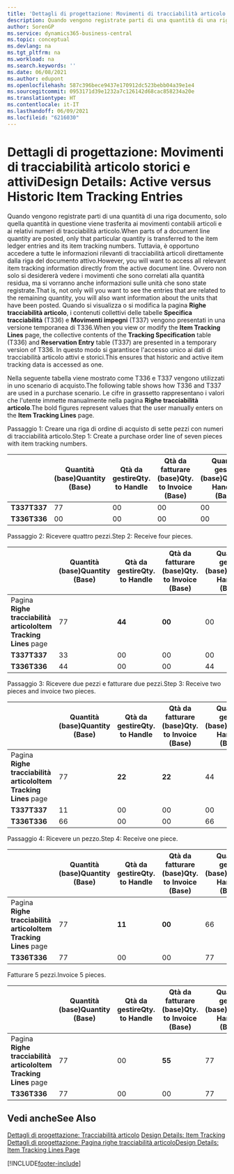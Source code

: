 ```yaml
---
title: 'Dettagli di progettazione: Movimenti di tracciabilità articolo storici e attivi | Microsoft Docs'
description: Quando vengono registrate parti di una quantità di una riga documento, solo quella quantità in questione viene trasferita ai movimenti contabili articoli e ai relativi numeri di tracciabilità articolo. Tuttavia, è opportuno accedere a tutte le informazioni rilevanti di tracciabilità articoli direttamente dalla riga del documento attivo. Ovvero non solo si desidererà vedere i movimenti che sono correlati alla quantità residua, ma si vorranno anche informazioni sulle unità che sono state registrate. Quando si visualizza o si modifica la pagina **Righe tracciabilità articolo**, i contenuti collettivi delle tabelle **Specifica tracciabilità** (T336) e **Movimenti impegni** (T337) vengono presentati in una versione temporanea di T336. In questo modo si garantisce l'accesso unico ai dati di tracciabilità articolo attivi e storici.
author: SorenGP
ms.service: dynamics365-business-central
ms.topic: conceptual
ms.devlang: na
ms.tgt_pltfrm: na
ms.workload: na
ms.search.keywords: ''
ms.date: 06/08/2021
ms.author: edupont
ms.openlocfilehash: 587c396bece9437e170912dc523bebb04a39e1e4
ms.sourcegitcommit: 0953171d39e1232a7c126142d68cac858234a20e
ms.translationtype: HT
ms.contentlocale: it-IT
ms.lasthandoff: 06/09/2021
ms.locfileid: "6216030"
---
```

# <a name="design-details-active-versus-historic-item-tracking-entries"></a><span data-ttu-id="d3f20-107">Dettagli di progettazione: Movimenti di tracciabilità articolo storici e attivi</span><span class="sxs-lookup"><span data-stu-id="d3f20-107">Design Details: Active versus Historic Item Tracking Entries</span></span>
<span data-ttu-id="d3f20-108">Quando vengono registrate parti di una quantità di una riga documento, solo quella quantità in questione viene trasferita ai movimenti contabili articoli e ai relativi numeri di tracciabilità articolo.</span><span class="sxs-lookup"><span data-stu-id="d3f20-108">When parts of a document line quantity are posted, only that particular quantity is transferred to the item ledger entries and its item tracking numbers.</span></span> <span data-ttu-id="d3f20-109">Tuttavia, è opportuno accedere a tutte le informazioni rilevanti di tracciabilità articoli direttamente dalla riga del documento attivo.</span><span class="sxs-lookup"><span data-stu-id="d3f20-109">However, you will want to access all relevant item tracking information directly from the active document line.</span></span> <span data-ttu-id="d3f20-110">Ovvero non solo si desidererà vedere i movimenti che sono correlati alla quantità residua, ma si vorranno anche informazioni sulle unità che sono state registrate.</span><span class="sxs-lookup"><span data-stu-id="d3f20-110">That is, not only will you want to see the entries that are related to the remaining quantity, you will also want information about the units that have been posted.</span></span> <span data-ttu-id="d3f20-111">Quando si visualizza o si modifica la pagina **Righe tracciabilità articolo**, i contenuti collettivi delle tabelle **Specifica tracciabilità** (T336) e **Movimenti impegni** (T337) vengono presentati in una versione temporanea di T336.</span><span class="sxs-lookup"><span data-stu-id="d3f20-111">When you view or modify the **Item Tracking Lines** page, the collective contents of the **Tracking Specification** table (T336) and **Reservation Entry** table (T337) are presented in a temporary version of T336.</span></span> <span data-ttu-id="d3f20-112">In questo modo si garantisce l'accesso unico ai dati di tracciabilità articolo attivi e storici.</span><span class="sxs-lookup"><span data-stu-id="d3f20-112">This ensures that historic and active item tracking data is accessed as one.</span></span>  

 <span data-ttu-id="d3f20-113">Nella seguente tabella viene mostrato come T336 e T337 vengono utilizzati in uno scenario di acquisto.</span><span class="sxs-lookup"><span data-stu-id="d3f20-113">The following table shows how T336 and T337 are used in a purchase scenario.</span></span> <span data-ttu-id="d3f20-114">Le cifre in grassetto rappresentano i valori che l'utente immette manualmente nella pagina **Righe tracciabilità articolo**.</span><span class="sxs-lookup"><span data-stu-id="d3f20-114">The bold figures represent values that the user manually enters on the **Item Tracking Lines** page.</span></span>  

 <span data-ttu-id="d3f20-115">Passaggio 1: Creare una riga di ordine di acquisto di sette pezzi con numeri di tracciabilità articolo.</span><span class="sxs-lookup"><span data-stu-id="d3f20-115">Step 1: Create a purchase order line of seven pieces with item tracking numbers.</span></span>  

||<span data-ttu-id="d3f20-116">**Quantità (base)**</span><span class="sxs-lookup"><span data-stu-id="d3f20-116">**Quantity (Base)**</span></span>|<span data-ttu-id="d3f20-117">**Qtà da gestire**</span><span class="sxs-lookup"><span data-stu-id="d3f20-117">**Qty. to Handle**</span></span>|<span data-ttu-id="d3f20-118">**Qtà da fatturare (base)**</span><span class="sxs-lookup"><span data-stu-id="d3f20-118">**Qty. to Invoice (Base)**</span></span>|<span data-ttu-id="d3f20-119">**Quantità gestita (base)**</span><span class="sxs-lookup"><span data-stu-id="d3f20-119">**Quantity Handled (Base)**</span></span>|<span data-ttu-id="d3f20-120">**Quantità fatturata (base)**</span><span class="sxs-lookup"><span data-stu-id="d3f20-120">**Quantity Invoiced (Base)**</span></span>|  
|-|----------------------------------------------|--------------------------------------------|------------------------------------------------------|-------------------------------------------------------|--------------------------------------------------------|  
|<span data-ttu-id="d3f20-121">**T337**</span><span class="sxs-lookup"><span data-stu-id="d3f20-121">**T337**</span></span>|<span data-ttu-id="d3f20-122">7</span><span class="sxs-lookup"><span data-stu-id="d3f20-122">7</span></span>|<span data-ttu-id="d3f20-123">0</span><span class="sxs-lookup"><span data-stu-id="d3f20-123">0</span></span>|<span data-ttu-id="d3f20-124">0</span><span class="sxs-lookup"><span data-stu-id="d3f20-124">0</span></span>|<span data-ttu-id="d3f20-125">0</span><span class="sxs-lookup"><span data-stu-id="d3f20-125">0</span></span>|<span data-ttu-id="d3f20-126">0</span><span class="sxs-lookup"><span data-stu-id="d3f20-126">0</span></span>|  
|<span data-ttu-id="d3f20-127">**T336**</span><span class="sxs-lookup"><span data-stu-id="d3f20-127">**T336**</span></span>|<span data-ttu-id="d3f20-128">0</span><span class="sxs-lookup"><span data-stu-id="d3f20-128">0</span></span>|<span data-ttu-id="d3f20-129">0</span><span class="sxs-lookup"><span data-stu-id="d3f20-129">0</span></span>|<span data-ttu-id="d3f20-130">0</span><span class="sxs-lookup"><span data-stu-id="d3f20-130">0</span></span>|<span data-ttu-id="d3f20-131">0</span><span class="sxs-lookup"><span data-stu-id="d3f20-131">0</span></span>|<span data-ttu-id="d3f20-132">0</span><span class="sxs-lookup"><span data-stu-id="d3f20-132">0</span></span>|  

 <span data-ttu-id="d3f20-133">Passaggio 2: Ricevere quattro pezzi.</span><span class="sxs-lookup"><span data-stu-id="d3f20-133">Step 2: Receive four pieces.</span></span>  

||<span data-ttu-id="d3f20-134">**Quantità (base)**</span><span class="sxs-lookup"><span data-stu-id="d3f20-134">**Quantity (Base)**</span></span>|<span data-ttu-id="d3f20-135">**Qtà da gestire**</span><span class="sxs-lookup"><span data-stu-id="d3f20-135">**Qty. to Handle**</span></span>|<span data-ttu-id="d3f20-136">**Qtà da fatturare (base)**</span><span class="sxs-lookup"><span data-stu-id="d3f20-136">**Qty. to Invoice (Base)**</span></span>|<span data-ttu-id="d3f20-137">**Quantità gestita (base)**</span><span class="sxs-lookup"><span data-stu-id="d3f20-137">**Quantity Handled (Base)**</span></span>|<span data-ttu-id="d3f20-138">**Quantità fatturata (base)**</span><span class="sxs-lookup"><span data-stu-id="d3f20-138">**Quantity Invoiced (Base)**</span></span>|  
|-|----------------------------------------------|--------------------------------------------|------------------------------------------------------|-------------------------------------------------------|--------------------------------------------------------|  
|<span data-ttu-id="d3f20-139">Pagina **Righe tracciabilità articolo**</span><span class="sxs-lookup"><span data-stu-id="d3f20-139">**Item Tracking Lines** page</span></span>|<span data-ttu-id="d3f20-140">7</span><span class="sxs-lookup"><span data-stu-id="d3f20-140">7</span></span>|<span data-ttu-id="d3f20-141">**4**</span><span class="sxs-lookup"><span data-stu-id="d3f20-141">**4**</span></span>|<span data-ttu-id="d3f20-142">**0**</span><span class="sxs-lookup"><span data-stu-id="d3f20-142">**0**</span></span>|<span data-ttu-id="d3f20-143">0</span><span class="sxs-lookup"><span data-stu-id="d3f20-143">0</span></span>|<span data-ttu-id="d3f20-144">0</span><span class="sxs-lookup"><span data-stu-id="d3f20-144">0</span></span>|  
|<span data-ttu-id="d3f20-145">**T337**</span><span class="sxs-lookup"><span data-stu-id="d3f20-145">**T337**</span></span>|<span data-ttu-id="d3f20-146">3</span><span class="sxs-lookup"><span data-stu-id="d3f20-146">3</span></span>|<span data-ttu-id="d3f20-147">0</span><span class="sxs-lookup"><span data-stu-id="d3f20-147">0</span></span>|<span data-ttu-id="d3f20-148">0</span><span class="sxs-lookup"><span data-stu-id="d3f20-148">0</span></span>|<span data-ttu-id="d3f20-149">0</span><span class="sxs-lookup"><span data-stu-id="d3f20-149">0</span></span>|<span data-ttu-id="d3f20-150">0</span><span class="sxs-lookup"><span data-stu-id="d3f20-150">0</span></span>|  
|<span data-ttu-id="d3f20-151">**T336**</span><span class="sxs-lookup"><span data-stu-id="d3f20-151">**T336**</span></span>|<span data-ttu-id="d3f20-152">4</span><span class="sxs-lookup"><span data-stu-id="d3f20-152">4</span></span>|<span data-ttu-id="d3f20-153">0</span><span class="sxs-lookup"><span data-stu-id="d3f20-153">0</span></span>|<span data-ttu-id="d3f20-154">0</span><span class="sxs-lookup"><span data-stu-id="d3f20-154">0</span></span>|<span data-ttu-id="d3f20-155">4</span><span class="sxs-lookup"><span data-stu-id="d3f20-155">4</span></span>|<span data-ttu-id="d3f20-156">0</span><span class="sxs-lookup"><span data-stu-id="d3f20-156">0</span></span>|  

 <span data-ttu-id="d3f20-157">Passaggio 3: Ricevere due pezzi e fatturare due pezzi.</span><span class="sxs-lookup"><span data-stu-id="d3f20-157">Step 3: Receive two pieces and invoice two pieces.</span></span>  

||<span data-ttu-id="d3f20-158">**Quantità (base)**</span><span class="sxs-lookup"><span data-stu-id="d3f20-158">**Quantity (Base)**</span></span>|<span data-ttu-id="d3f20-159">**Qtà da gestire**</span><span class="sxs-lookup"><span data-stu-id="d3f20-159">**Qty. to Handle**</span></span>|<span data-ttu-id="d3f20-160">**Qtà da fatturare (base)**</span><span class="sxs-lookup"><span data-stu-id="d3f20-160">**Qty. to Invoice (Base)**</span></span>|<span data-ttu-id="d3f20-161">**Quantità gestita (base)**</span><span class="sxs-lookup"><span data-stu-id="d3f20-161">**Quantity Handled (Base)**</span></span>|<span data-ttu-id="d3f20-162">**Quantità fatturata (base)**</span><span class="sxs-lookup"><span data-stu-id="d3f20-162">**Quantity Invoiced (Base)**</span></span>|  
|-|----------------------------------------------|--------------------------------------------|------------------------------------------------------|-------------------------------------------------------|--------------------------------------------------------|  
|<span data-ttu-id="d3f20-163">Pagina **Righe tracciabilità articolo**</span><span class="sxs-lookup"><span data-stu-id="d3f20-163">**Item Tracking Lines** page</span></span>|<span data-ttu-id="d3f20-164">7</span><span class="sxs-lookup"><span data-stu-id="d3f20-164">7</span></span>|<span data-ttu-id="d3f20-165">**2**</span><span class="sxs-lookup"><span data-stu-id="d3f20-165">**2**</span></span>|<span data-ttu-id="d3f20-166">**2**</span><span class="sxs-lookup"><span data-stu-id="d3f20-166">**2**</span></span>|<span data-ttu-id="d3f20-167">4</span><span class="sxs-lookup"><span data-stu-id="d3f20-167">4</span></span>|<span data-ttu-id="d3f20-168">0</span><span class="sxs-lookup"><span data-stu-id="d3f20-168">0</span></span>|  
|<span data-ttu-id="d3f20-169">**T337**</span><span class="sxs-lookup"><span data-stu-id="d3f20-169">**T337**</span></span>|<span data-ttu-id="d3f20-170">1</span><span class="sxs-lookup"><span data-stu-id="d3f20-170">1</span></span>|<span data-ttu-id="d3f20-171">0</span><span class="sxs-lookup"><span data-stu-id="d3f20-171">0</span></span>|<span data-ttu-id="d3f20-172">0</span><span class="sxs-lookup"><span data-stu-id="d3f20-172">0</span></span>|<span data-ttu-id="d3f20-173">0</span><span class="sxs-lookup"><span data-stu-id="d3f20-173">0</span></span>|<span data-ttu-id="d3f20-174">0</span><span class="sxs-lookup"><span data-stu-id="d3f20-174">0</span></span>|  
|<span data-ttu-id="d3f20-175">**T336**</span><span class="sxs-lookup"><span data-stu-id="d3f20-175">**T336**</span></span>|<span data-ttu-id="d3f20-176">6</span><span class="sxs-lookup"><span data-stu-id="d3f20-176">6</span></span>|<span data-ttu-id="d3f20-177">0</span><span class="sxs-lookup"><span data-stu-id="d3f20-177">0</span></span>|<span data-ttu-id="d3f20-178">0</span><span class="sxs-lookup"><span data-stu-id="d3f20-178">0</span></span>|<span data-ttu-id="d3f20-179">6</span><span class="sxs-lookup"><span data-stu-id="d3f20-179">6</span></span>|<span data-ttu-id="d3f20-180">2</span><span class="sxs-lookup"><span data-stu-id="d3f20-180">2</span></span>|  

 <span data-ttu-id="d3f20-181">Passaggio 4: Ricevere un pezzo.</span><span class="sxs-lookup"><span data-stu-id="d3f20-181">Step 4: Receive one piece.</span></span>  

||<span data-ttu-id="d3f20-182">**Quantità (base)**</span><span class="sxs-lookup"><span data-stu-id="d3f20-182">**Quantity (Base)**</span></span>|<span data-ttu-id="d3f20-183">**Qtà da gestire**</span><span class="sxs-lookup"><span data-stu-id="d3f20-183">**Qty. to Handle**</span></span>|<span data-ttu-id="d3f20-184">**Qtà da fatturare (base)**</span><span class="sxs-lookup"><span data-stu-id="d3f20-184">**Qty. to Invoice (Base)**</span></span>|<span data-ttu-id="d3f20-185">**Quantità gestita (base)**</span><span class="sxs-lookup"><span data-stu-id="d3f20-185">**Quantity Handled (Base)**</span></span>|<span data-ttu-id="d3f20-186">**Quantità fatturata (base)**</span><span class="sxs-lookup"><span data-stu-id="d3f20-186">**Quantity Invoiced (Base)**</span></span>|  
|-|----------------------------------------------|--------------------------------------------|------------------------------------------------------|-------------------------------------------------------|--------------------------------------------------------|  
|<span data-ttu-id="d3f20-187">Pagina **Righe tracciabilità articolo**</span><span class="sxs-lookup"><span data-stu-id="d3f20-187">**Item Tracking Lines** page</span></span>|<span data-ttu-id="d3f20-188">7</span><span class="sxs-lookup"><span data-stu-id="d3f20-188">7</span></span>|<span data-ttu-id="d3f20-189">**1**</span><span class="sxs-lookup"><span data-stu-id="d3f20-189">**1**</span></span>|<span data-ttu-id="d3f20-190">**0**</span><span class="sxs-lookup"><span data-stu-id="d3f20-190">**0**</span></span>|<span data-ttu-id="d3f20-191">6</span><span class="sxs-lookup"><span data-stu-id="d3f20-191">6</span></span>|<span data-ttu-id="d3f20-192">2</span><span class="sxs-lookup"><span data-stu-id="d3f20-192">2</span></span>|  
|<span data-ttu-id="d3f20-193">**T336**</span><span class="sxs-lookup"><span data-stu-id="d3f20-193">**T336**</span></span>|<span data-ttu-id="d3f20-194">7</span><span class="sxs-lookup"><span data-stu-id="d3f20-194">7</span></span>|<span data-ttu-id="d3f20-195">0</span><span class="sxs-lookup"><span data-stu-id="d3f20-195">0</span></span>|<span data-ttu-id="d3f20-196">0</span><span class="sxs-lookup"><span data-stu-id="d3f20-196">0</span></span>|<span data-ttu-id="d3f20-197">7</span><span class="sxs-lookup"><span data-stu-id="d3f20-197">7</span></span>|<span data-ttu-id="d3f20-198">2</span><span class="sxs-lookup"><span data-stu-id="d3f20-198">2</span></span>|  

 <span data-ttu-id="d3f20-199">Fatturare 5 pezzi.</span><span class="sxs-lookup"><span data-stu-id="d3f20-199">Invoice 5 pieces.</span></span>  

||<span data-ttu-id="d3f20-200">**Quantità (base)**</span><span class="sxs-lookup"><span data-stu-id="d3f20-200">**Quantity (Base)**</span></span>|<span data-ttu-id="d3f20-201">**Qtà da gestire**</span><span class="sxs-lookup"><span data-stu-id="d3f20-201">**Qty. to Handle**</span></span>|<span data-ttu-id="d3f20-202">**Qtà da fatturare (base)**</span><span class="sxs-lookup"><span data-stu-id="d3f20-202">**Qty. to Invoice (Base)**</span></span>|<span data-ttu-id="d3f20-203">**Quantità gestita (base)**</span><span class="sxs-lookup"><span data-stu-id="d3f20-203">**Quantity Handled (Base)**</span></span>|<span data-ttu-id="d3f20-204">**Quantità fatturata (base)**</span><span class="sxs-lookup"><span data-stu-id="d3f20-204">**Quantity Invoiced (Base)**</span></span>|  
|-|----------------------------------------------|--------------------------------------------|------------------------------------------------------|-------------------------------------------------------|--------------------------------------------------------|  
|<span data-ttu-id="d3f20-205">Pagina **Righe tracciabilità articolo**</span><span class="sxs-lookup"><span data-stu-id="d3f20-205">**Item Tracking Lines** page</span></span>|<span data-ttu-id="d3f20-206">7</span><span class="sxs-lookup"><span data-stu-id="d3f20-206">7</span></span>|<span data-ttu-id="d3f20-207">0</span><span class="sxs-lookup"><span data-stu-id="d3f20-207">0</span></span>|<span data-ttu-id="d3f20-208">**5**</span><span class="sxs-lookup"><span data-stu-id="d3f20-208">**5**</span></span>|<span data-ttu-id="d3f20-209">7</span><span class="sxs-lookup"><span data-stu-id="d3f20-209">7</span></span>|<span data-ttu-id="d3f20-210">2</span><span class="sxs-lookup"><span data-stu-id="d3f20-210">2</span></span>|  
|<span data-ttu-id="d3f20-211">**T336**</span><span class="sxs-lookup"><span data-stu-id="d3f20-211">**T336**</span></span>|<span data-ttu-id="d3f20-212">7</span><span class="sxs-lookup"><span data-stu-id="d3f20-212">7</span></span>|<span data-ttu-id="d3f20-213">0</span><span class="sxs-lookup"><span data-stu-id="d3f20-213">0</span></span>|<span data-ttu-id="d3f20-214">0</span><span class="sxs-lookup"><span data-stu-id="d3f20-214">0</span></span>|<span data-ttu-id="d3f20-215">7</span><span class="sxs-lookup"><span data-stu-id="d3f20-215">7</span></span>|<span data-ttu-id="d3f20-216">7</span><span class="sxs-lookup"><span data-stu-id="d3f20-216">7</span></span>|  

## <a name="see-also"></a><span data-ttu-id="d3f20-217">Vedi anche</span><span class="sxs-lookup"><span data-stu-id="d3f20-217">See Also</span></span>  
 <span data-ttu-id="d3f20-218">[Dettagli di progettazione: Tracciabilità articolo](design-details-item-tracking.md) </span><span class="sxs-lookup"><span data-stu-id="d3f20-218">[Design Details: Item Tracking](design-details-item-tracking.md) </span></span>  
 [<span data-ttu-id="d3f20-219">Dettagli di progettazione: Pagina righe tracciabilità articolo</span><span class="sxs-lookup"><span data-stu-id="d3f20-219">Design Details: Item Tracking Lines Page</span></span>](design-details-item-tracking-lines-window.md)


[!INCLUDE[footer-include](includes/footer-banner.md)]